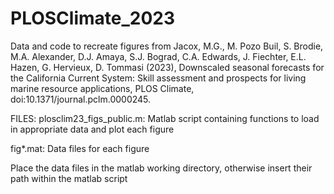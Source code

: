 # PLOSClimate_2023
Data and code to recreate figures from Jacox, M.G., M. Pozo Buil, S. Brodie, M.A. Alexander, D.J. Amaya, S.J. Bograd, C.A. Edwards, J. Fiechter, E.L. Hazen, G. Hervieux, D. Tommasi (2023), Downscaled seasonal forecasts for the California Current System: Skill assessment and prospects for living marine resource applications, PLOS Climate, doi:10.1371/journal.pclm.0000245.

FILES:
plosclim23_figs_public.m:  Matlab script containing functions to load in appropriate data and plot each figure

fig*.mat:                  Data files for each figure

Place the data files in the matlab working directory, otherwise insert their path within the matlab script
